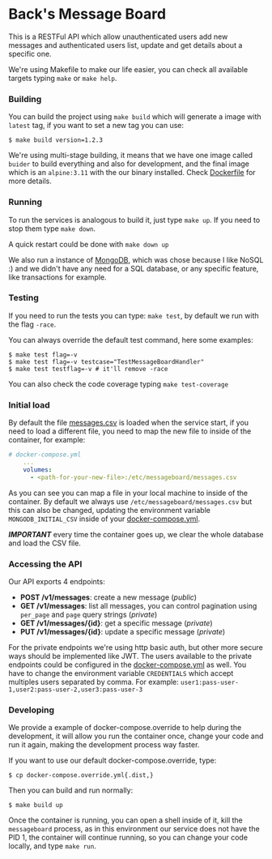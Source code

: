 # Back's Message Board

This is a RESTFul API which allow unauthenticated users add new messages and authenticated users list, update and get details about a specific one.

We're using Makefile to make our life easier, you can check all available targets typing `make` or `make help`.

### Building

You can build the project using `make build` which will generate a image with `latest` tag, if you want to set a new tag you can use:

```shell
$ make build version=1.2.3
```

We're using multi-stage building, it means that we have one image called `buider` to build everything and also for development, and the final image which is an `alpine:3.11` with the our binary installed. Check [Dockerfile](./Dockerfile) for more details.

### Running

To run the services is analogous to build it, just type `make up`. If you need to stop them type `make down`.

A quick restart could be done with `make down up`

We also run a instance of [MongoDB](https://www.mongodb.com/), which was chose because I like NoSQL :) and we didn't have any need for a SQL database, or any specific feature, like transactions for example.

### Testing

If you need to run the tests you can type: `make test`, by default we run with the flag `-race`.

You can always override the default test command, here some examples:

```shell
$ make test flag=-v
$ make test flag=-v testcase="TestMessageBoardHandler"
$ make test testflag=-v # it'll remove -race
```

You can also check the code coverage typing `make test-coverage`

### Initial load

By default the file [messages.csv](./messages.csv) is loaded when the service start, if you need to load a different file, you need to map the new file to inside of the container, for example:

```yaml
# docker-compose.yml
    ...
    volumes:
      - <path-for-your-new-file>:/etc/messageboard/messages.csv
```

As you can see you can map a file in your local machine to inside of the container. By default we always use `/etc/messageboard/messages.csv` but this can also be changed, updating the environment variable `MONGODB_INITIAL_CSV` inside of your [docker-compose.yml](./docker-compose.yml).

***IMPORTANT*** every time the container goes up, we clear the whole database and load the CSV file.

### Accessing the API

Our API exports 4 endpoints:

- **POST /v1/messages**: create a new message (*public*)
- **GET /v1/messages**: list all messages, you can control pagination using `per_page` and `page` query strings (*private*)
- **GET /v1/messages/{id}**: get a specific message (*private*)
- **PUT /v1/messages/{id}**: update a specific message (*private*)

For the private endpoints we're using http basic auth, but other more secure ways should be implemented like JWT. The users available to the private endpoints could be configured in the [docker-compose.yml](./docker-compose.yml) as well. You have to change the environment variable `CREDENTIALS` which accept multiples users separated by comma. For example: `user1:pass-user-1,user2:pass-user-2,user3:pass-user-3`

### Developing

We provide a example of docker-compose.override to help during the development, it will allow you run the container once, change your code and run it again, making the development process way faster.

If you want to use our default docker-compose.override, type:

```shell
$ cp docker-compose.override.yml{.dist,}
```

Then you can build and run normally:

```shell
$ make build up
```

Once the container is running, you can open a shell inside of it, kill the `messageboard` process, as in this environment our service does not have the PID 1, the container will continue running, so you can change your code locally, and type `make run`.
